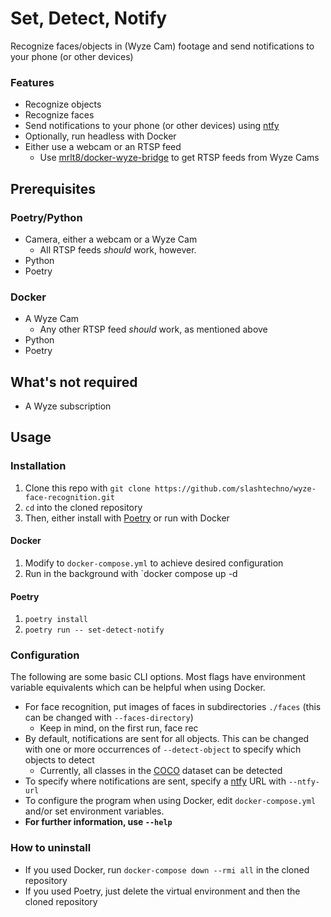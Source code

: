 # Set, Detect, Notify  
Recognize faces/objects in (Wyze Cam) footage and send notifications to your phone (or other devices)

### Features  
- Recognize objects  
- Recognize faces  
- Send notifications to your phone (or other devices) using [ntfy](https://ntfy.sh/)  
- Optionally, run headless with Docker  
- Either use a webcam or an RTSP feed  
    - Use [mrlt8/docker-wyze-bridge](https://github.com/mrlt8/docker-wyze-bridge) to get RTSP feeds from Wyze Cams  


## Prerequisites  
### Poetry/Python  
- Camera, either a webcam or a Wyze Cam  
    - All RTSP feeds _should_ work, however.
- Python
- Poetry
### Docker
- A Wyze Cam  
    - Any other RTSP feed _should_ work, as mentioned above
- Python
- Poetry

## What's not required  
- A Wyze subscription  

## Usage    
### Installation  
1. Clone this repo with `git clone https://github.com/slashtechno/wyze-face-recognition.git`  
2. `cd` into the cloned repository  
3. Then, either install with [Poetry](https://python-poetry.org/) or run with Docker  

#### Docker  
1. Modify to `docker-compose.yml` to achieve desired configuration
2. Run in the background with `docker compose up -d

#### Poetry  
1. `poetry install`  
2. `poetry run -- set-detect-notify`  
### Configuration  
The following are some basic CLI options. Most flags have environment variable equivalents which can be helpful when using Docker. 

- For face recognition, put images of faces in subdirectories `./faces` (this can be changed with `--faces-directory`) 
    - Keep in mind, on the first run, face rec
- By default, notifications are sent for all objects. This can be changed with one or more occurrences of `--detect-object` to specify which objects to detect
    - Currently, all classes in the [COCO](https://cocodataset.org/) dataset can be detected
- To specify where notifications are sent, specify a [ntfy](https://ntfy.sh/) URL with `--ntfy-url`
- To configure the program when using Docker, edit `docker-compose.yml` and/or set environment variables.
- **For further information, use `--help`**

### How to uninstall  
- If you used Docker, run `docker-compose down --rmi all` in the cloned repository
- If you used Poetry, just delete the virtual environment and then the cloned repository